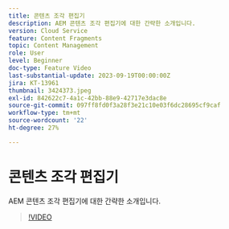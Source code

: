 ```yaml
---
title: 콘텐츠 조각 편집기
description: AEM 콘텐츠 조각 편집기에 대한 간략한 소개입니다.
version: Cloud Service
feature: Content Fragments
topic: Content Management
role: User
level: Beginner
doc-type: Feature Video
last-substantial-update: 2023-09-19T00:00:00Z
jira: KT-13961
thumbnail: 3424373.jpeg
exl-id: 842622c7-4a1c-42bb-88e9-42717e3dac8e
source-git-commit: 097ff8fd0f3a28f3e21c10e03f6dc28695cf9caf
workflow-type: tm+mt
source-wordcount: '22'
ht-degree: 27%

---
```


# 콘텐츠 조각 편집기

AEM 콘텐츠 조각 편집기에 대한 간략한 소개입니다.

>[!VIDEO](https://video.tv.adobe.com/v/3424373/?learn=on)
